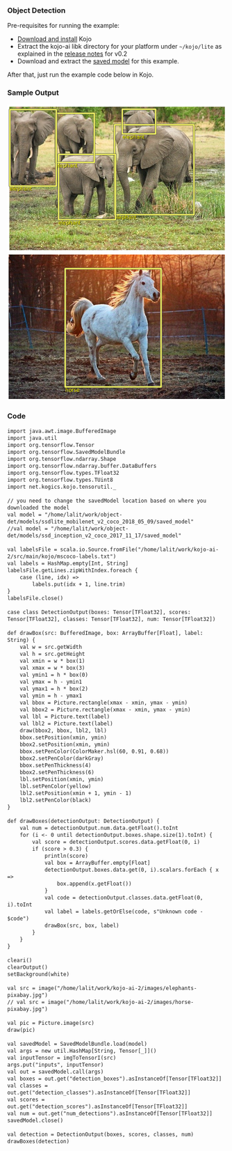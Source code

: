 ### Object Detection

Pre-requisites for running the example:
* [Download and install](https://www.kogics.net/kojo-download) Kojo
* Extract the kojo-ai libk directory for your platform under `~/kojo/lite` as explained in the [release notes](https://github.com/litan/kojo-ai-2/releases/tag/v0.2) for v0.2
* Download and extract the [saved model](https://github.com/litan/kojo-ai-2/releases/download/v0.2/object_detection_saved_model.zip) for this example.

After that, just run the example code below in Kojo.

### Sample Output

![elephants-od.png](elephants-od.png)
![horse-od.png](horse-od.png)

### Code

```
import java.awt.image.BufferedImage
import java.util
import org.tensorflow.Tensor
import org.tensorflow.SavedModelBundle
import org.tensorflow.ndarray.Shape
import org.tensorflow.ndarray.buffer.DataBuffers
import org.tensorflow.types.TFloat32
import org.tensorflow.types.TUint8
import net.kogics.kojo.tensorutil._

// you need to change the savedModel location based on where you downloaded the model
val model = "/home/lalit/work/object-det/models/ssdlite_mobilenet_v2_coco_2018_05_09/saved_model"
//val model = "/home/lalit/work/object-det/models/ssd_inception_v2_coco_2017_11_17/saved_model"

val labelsFile = scala.io.Source.fromFile("/home/lalit/work/kojo-ai-2/src/main/kojo/mscoco-labels.txt")
val labels = HashMap.empty[Int, String]
labelsFile.getLines.zipWithIndex.foreach {
    case (line, idx) =>
        labels.put(idx + 1, line.trim)
}
labelsFile.close()

case class DetectionOutput(boxes: Tensor[TFloat32], scores: Tensor[TFloat32], classes: Tensor[TFloat32], num: Tensor[TFloat32])

def drawBox(src: BufferedImage, box: ArrayBuffer[Float], label: String) {
    val w = src.getWidth
    val h = src.getHeight
    val xmin = w * box(1)
    val xmax = w * box(3)
    val ymin1 = h * box(0)
    val ymax = h - ymin1
    val ymax1 = h * box(2)
    val ymin = h - ymax1
    val bbox = Picture.rectangle(xmax - xmin, ymax - ymin)
    val bbox2 = Picture.rectangle(xmax - xmin, ymax - ymin)
    val lbl = Picture.text(label)
    val lbl2 = Picture.text(label)
    draw(bbox2, bbox, lbl2, lbl)
    bbox.setPosition(xmin, ymin)
    bbox2.setPosition(xmin, ymin)
    bbox.setPenColor(ColorMaker.hsl(60, 0.91, 0.68))
    bbox2.setPenColor(darkGray)
    bbox.setPenThickness(4)
    bbox2.setPenThickness(6)
    lbl.setPosition(xmin, ymin)
    lbl.setPenColor(yellow)
    lbl2.setPosition(xmin + 1, ymin - 1)
    lbl2.setPenColor(black)
}

def drawBoxes(detectionOutput: DetectionOutput) {
    val num = detectionOutput.num.data.getFloat().toInt
    for (i <- 0 until detectionOutput.boxes.shape.size(1).toInt) {
        val score = detectionOutput.scores.data.getFloat(0, i)
        if (score > 0.3) {
            println(score)
            val box = ArrayBuffer.empty[Float]
            detectionOutput.boxes.data.get(0, i).scalars.forEach { x =>
                box.append(x.getFloat())
            }
            val code = detectionOutput.classes.data.getFloat(0, i).toInt
            val label = labels.getOrElse(code, s"Unknown code - $code")
            drawBox(src, box, label)
        }
    }
}

cleari()
clearOutput()
setBackground(white)

val src = image("/home/lalit/work/kojo-ai-2/images/elephants-pixabay.jpg")
// val src = image("/home/lalit/work/kojo-ai-2/images/horse-pixabay.jpg")

val pic = Picture.image(src)
draw(pic)

val savedModel = SavedModelBundle.load(model)
val args = new util.HashMap[String, Tensor[_]]()
val inputTensor = imgToTensorI(src)
args.put("inputs", inputTensor)
val out = savedModel.call(args)
val boxes = out.get("detection_boxes").asInstanceOf[Tensor[TFloat32]]
val classes = out.get("detection_classes").asInstanceOf[Tensor[TFloat32]]
val scores = out.get("detection_scores").asInstanceOf[Tensor[TFloat32]]
val num = out.get("num_detections").asInstanceOf[Tensor[TFloat32]]
savedModel.close()

val detection = DetectionOutput(boxes, scores, classes, num)
drawBoxes(detection)
```

